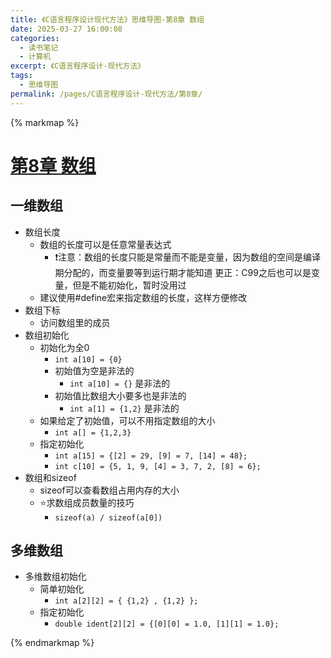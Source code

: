 ```yaml
---
title: 《C语言程序设计现代方法》思维导图-第8章 数组
date: 2025-03-27 16:00:08
categories:
  - 读书笔记
  - 计算机
excerpt: 《C语言程序设计-现代方法》
tags:
  - 思维导图
permalink: /pages/C语言程序设计-现代方法/第8章/
---
```


{% markmap %}
# [第8章 数组](/pages/C语言程序设计-现代方法/思维导图/汇总/)

## 一维数组
- 数组长度
    - 数组的长度可以是任意常量表达式
        - ❗注意：数组的长度只能是常量而不能是变量，因为数组的空间是编译期分配的，而变量要等到运行期才能知道
                    更正：C99之后也可以是变量，但是不能初始化，暂时没用过
    - 建议使用#define宏来指定数组的长度，这样方便修改
- 数组下标
    - 访问数组里的成员
- 数组初始化
    - 初始化为全0
        - `int a[10] = {0}`
        - 初始值为空是非法的
            - `int a[10] = {}` 是非法的
        - 初始值比数组大小要多也是非法的
            - `int a[1] = {1,2}` 是非法的
    - 如果给定了初始值，可以不用指定数组的大小
        - `int a[] = {1,2,3}`
    - 指定初始化
        - `int a[15] = {[2] = 29, [9] = 7, [14] = 48};`
        - `int c[10] = {5, 1, 9, [4] = 3, 7, 2, [8] = 6};`
- 数组和sizeof
    - sizeof可以查看数组占用内存的大小
    - ⭐求数组成员数量的技巧
        - `sizeof(a) / sizeof(a[0])`

## 多维数组
- 多维数组初始化
    - 简单初始化
        - `int a[2][2] = { {1,2} , {1,2} };`
    - 指定初始化
        - `double ident[2][2] = {[0][0] = 1.0, [1][1] = 1.0};`



{% endmarkmap %}